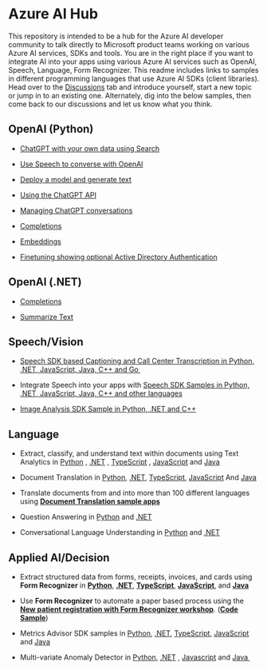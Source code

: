 # Azure AI Hub
This repository is intended to be a hub for the Azure AI developer community to talk directly to Microsoft product teams working on various Azure AI services, SDKs and tools. You are in the right place if you want to integrate AI into your apps using various Azure AI services such as OpenAI, Speech, Language, Form Recognizer. This readme includes links to samples in different programming languages that use Azure AI SDKs (client libraries). Head over to the [Discussions](https://aka.ms/azai) tab and introduce yourself, start a new topic or jump in to an existing one. Alternately, dig into the below samples, then come back to our discussions and let us know what you think. 

## OpenAI (Python)

- [ChatGPT with your own data using Search](https://github.com/Azure-Samples/azure-search-openai-demo)

- [Use Speech to converse with OpenAI](https://learn.microsoft.com/en-us/azure/cognitive-services/speech-service/openai-speech?tabs=windows)

- [Deploy a model and generate text](https://learn.microsoft.com/en-us/azure/cognitive-services/openai/quickstart?pivots=programming-language-python)

- [Using the ChatGPT API](https://learn.microsoft.com/en-us/azure/cognitive-services/openai/chatgpt-quickstart?tabs=command-line&pivots=programming-language-python)

- [Managing ChatGPT conversations](https://github.com/Azure/openai-samples/blob/main/ChatGPT/chatGPT_managing_conversation.ipynb)

- [Completions](https://github.com/openai/openai-cookbook/blob/main/examples/azure/completions.ipynb)

- [Embeddings](https://github.com/openai/openai-cookbook/blob/main/examples/azure/embeddings.ipynb)

- [Finetuning showing optional Active Directory Authentication](https://github.com/openai/openai-cookbook/blob/main/examples/azure/finetuning.ipynb)

## OpenAI (.NET)

- [Completions](https://github.com/Azure/azure-sdk-for-net/blob/Azure.AI.OpenAI_1.0.0-beta.4/sdk/openai/Azure.AI.OpenAI/tests/Samples/Sample01_Chatbot.cs)

- [Summarize Text](https://github.com/Azure/azure-sdk-for-net/blob/Azure.AI.OpenAI_1.0.0-beta.4/sdk/openai/Azure.AI.OpenAI/tests/Samples/Sample03_SummarizeText.cs)

## Speech/Vision

- [Speech SDK based Captioning and Call Center Transcription in Python, .NET, JavaScript, Java, C++ and Go ](https://github.com/Azure-Samples/cognitive-services-speech-sdk/tree/master/scenarios)

- Integrate Speech into your apps with [Speech SDK Samples in Python, .NET, JavaScript, Java, C++ and other languages](https://learn.microsoft.com/en-us/samples/azure-samples/cognitive-services-speech-sdk/sample-repository-for-the-microsoft-cognitive-services-speech-sdk/)

- [Image Analysis SDK Sample in Python, .NET and C++](https://learn.microsoft.com/en-us/samples/azure-samples/azure-ai-vision-sdk/azure-ai-vision-sdk-preview-samples/)

## Language

- Extract, classify, and understand text within documents using Text Analytics in [Python](https://learn.microsoft.com/en-us/samples/azure/azure-sdk-for-python/textanalytics-samples/) , [.NET](https://learn.microsoft.com/en-us/samples/azure/azure-sdk-for-net/azure-cognitive-services-text-analytics-client-library-for-net/) , [TypeScript](https://learn.microsoft.com/en-us/samples/azure/azure-sdk-for-js/ai-language-text-typescript-beta/) , [JavaScript](https://learn.microsoft.com/en-us/samples/azure/azure-sdk-for-js/ai-language-text-javascript-beta/) and [Java](https://learn.microsoft.com/en-us/samples/azure/azure-sdk-for-java/textanalytics-java-samples/)

- Document Translation in [Python](https://learn.microsoft.com/en-us/samples/azure/azure-sdk-for-python/documenttranslation-samples/), [.NET](https://learn.microsoft.com/en-us/samples/azure/azure-sdk-for-net/azure-document-translation-client-sdk-samples/), [TypeScript](https://learn.microsoft.com/en-us/samples/azure/azure-sdk-for-js/ai-document-translator-typescript/), [JavaScript](https://learn.microsoft.com/en-us/samples/azure/azure-sdk-for-js/ai-document-translator-javascript/) And [Java](https://learn.microsoft.com/en-us/samples/azure/azure-sdk-for-java/documenttranslator-java-samples/)

- Translate documents from and into more than 100 different languages using [**Document Translation sample apps**](https://github.com/MicrosoftTranslator/DocumentTranslation) 

- Question Answering in [Python](https://learn.microsoft.com/en-us/samples/azure/azure-sdk-for-python/languagequestionanswering-samples/) and [.NET](https://learn.microsoft.com/en-us/samples/azure/azure-sdk-for-net/azureailanguagequestionanswering-samples/)

- Conversational Language Understanding in [Python](https://learn.microsoft.com/en-us/samples/azure/azure-sdk-for-python/conversationslanguageunderstanding-samples/) and [.NET](https://learn.microsoft.com/en-us/samples/azure/azure-sdk-for-net/azureailanguageconversations-samples/)

## Applied AI/Decision

- Extract structured data from forms, receipts, invoices, and cards using **Form Recognizer** in [**Python**](https://github.com/Azure/azure-sdk-for-python/blob/main/sdk/formrecognizer/azure-ai-formrecognizer/samples/README.md#samples-for-azure-form-recognizer-client-library-for-python), [**.NET**](https://github.com/Azure/azure-sdk-for-net/blob/main/sdk/formrecognizer/Azure.AI.FormRecognizer/samples/README.md#common-scenarios-samples-for-client-library-version-400), [**TypeScript**](https://github.com/Azure/azure-sdk-for-js/blob/main/sdk/formrecognizer/ai-form-recognizer/samples/v4/typescript/README.md#azure-form-recognizer-client-library-samples-for-typescript), [**JavaScript**](https://github.com/Azure/azure-sdk-for-js/blob/main/sdk/formrecognizer/ai-form-recognizer/samples/v4/javascript/README.md#azure-form-recognizer-client-library-samples-for-javascript), and [**Java**](https://github.com/Azure/azure-sdk-for-java/blob/main/sdk/formrecognizer/azure-ai-formrecognizer/src/samples/README.md#azure-form-recognizer-client-library-samples-for-java) 

- Use **Form Recognizer** to automate a paper based process using the [**New patient registration with Form Recognizer workshop**](https://newpatiente2e.github.io/docs/). ([**Code Sample**](https://github.com/newpatiente2e/Contoso-New-Patient-App)) 

- Metrics Advisor SDK samples in [Python](https://learn.microsoft.com/en-us/samples/azure/azure-sdk-for-python/metricsadvisor-samples/), [.NET](https://learn.microsoft.com/en-us/samples/azure/azure-sdk-for-net/azure-metrics-advisor-client-sdk-samples/), [TypeScript](https://learn.microsoft.com/en-us/samples/azure/azure-sdk-for-js/ai-metrics-advisor-typescript/), [JavaScript](https://learn.microsoft.com/en-us/samples/azure/azure-sdk-for-js/ai-metrics-advisor-javascript/) and [Java](https://learn.microsoft.com/en-us/samples/azure/azure-sdk-for-java/metricsadvisor-java-samples/)

- Multi-variate Anomaly Detector in [Python](https://github.com/Azure-Samples/AnomalyDetector/blob/master/samples-multivariate/sample_multivariate_detect.py), [.NET](https://github.com/Azure-Samples/AnomalyDetector/blob/master/samples-multivariate/Sample_multivaraiate_detect.cs) , [Javascript](https://github.com/Azure-Samples/AnomalyDetector/blob/master/samples-multivariate/sample_multivariate_detection.js) and [Java ](https://github.com/Azure-Samples/AnomalyDetector/blob/master/samples-multivariate/MultivariateSample.java)
